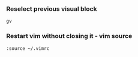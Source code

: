 ### Reselect previous visual block
    gv
    


### Restart vim without closing it - vim source
    :source ~/.vimrc
    
    

